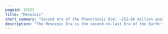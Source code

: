 ```yaml
---
pageid: 19322
title: "Mesozoic"
short_summary: "Second era of the Phanerozoic Eon: ~252–66 million years ago"
description: "The Mesozoic Era is the second-to-last Era of the Earth's geological History with a Period from 252 to 66 million Years ago comprising the triassic Jurassic and cretaceous. It is characterized by the dominance of gymnosperms and of archosaurian reptiles, such as the dinosaurs; a hot greenhouse climate; and the tectonic break-up of Pangaea. The Mesozoic is the Middle of the three Eras since complex Life evolved: the Paleozoic, the Mesozoic, and the Cenozoic."
---
```


